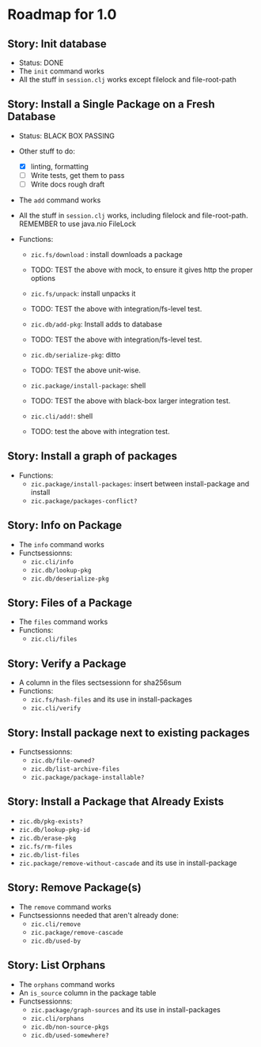 ﻿Roadmap for 1.0
===============

Story: Init database
--------------------

- Status: DONE
- The `init` command works
- All the stuff in `session.clj` works except filelock and file-root-path

Story: Install a Single Package on a Fresh Database
---------------------------------------------------

- Status: BLACK BOX PASSING
- Other stuff to do:
  - [x] linting, formatting
  - [ ] Write tests, get them to pass
  - [ ] Write docs rough draft

- The `add` command works
- All the stuff in `session.clj` works, including filelock and file-root-path.
  REMEMBER to use java.nio FileLock

- Functions:

  - `zic.fs/download` : install downloads a package
  - TODO: TEST the above with mock, to ensure it gives http the proper options

  - `zic.fs/unpack`: install unpacks it
  - TODO: TEST the above with integration/fs-level test.

  - `zic.db/add-pkg`: Install adds to database
  - TODO: TEST the above with integration/fs-level test.

  - `zic.db/serialize-pkg`: ditto
  - TODO: TEST the above unit-wise.

  - `zic.package/install-package`: shell
  - TODO: TEST the above with black-box larger integration test.

  - `zic.cli/add!`: shell
  - TODO: test the above with integration test.


Story: Install a graph of packages
----------------------------------
- Functions:
  - `zic.package/install-packages`: insert between install-package and install
  - `zic.package/packages-conflict?`

Story: Info on Package
----------------------

- The `info` command works
- Functsessionns:
  - `zic.cli/info`
  - `zic.db/lookup-pkg`
  - `zic.db/deserialize-pkg`

Story: Files of a Package
-------------------------

- The `files` command works
- Functions:
  - `zic.cli/files`

Story: Verify a Package
-----------------------

- A column in the files sectsessionn for sha256sum
- Functions:
  - `zic.fs/hash-files` and its use in install-packages
  - `zic.cli/verify`

Story: Install package next to existing packages
------------------------------------------------

- Functsessionns:
  - `zic.db/file-owned?`
  - `zic.db/list-archive-files`
  - `zic.package/package-installable?`

Story: Install a Package that Already Exists
--------------------------------------------

  - `zic.db/pkg-exists?`
  - `zic.db/lookup-pkg-id`
  - `zic.db/erase-pkg`
  - `zic.fs/rm-files`
  - `zic.db/list-files`
  - `zic.package/remove-without-cascade` and its use in install-package

Story: Remove Package(s)
------------------------

- The `remove` command works
- Functsessionns needed that aren't already done:
  - `zic.cli/remove`
  - `zic.package/remove-cascade`
  - `zic.db/used-by`

Story: List Orphans
-------------------

- The `orphans` command works
- An `is_source` column in the package table
- Functsessionns:
  - `zic.package/graph-sources` and its use in install-packages
  - `zic.cli/orphans`
  - `zic.db/non-source-pkgs`
  - `zic.db/used-somewhere?`
